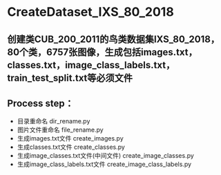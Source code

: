 # CreateDataset_IXS_80_2018
创建类CUB_200_2011的鸟类数据集IXS_80_2018，80个类，6757张图像，生成包括images.txt，classes.txt，image_class_labels.txt，train_test_split.txt等必须文件  
------
Process step：
------
* 目录重命名 dir_rename.py  
* 图片文件重命名 file_rename.py  
* 生成images.txt文件 create_images.py  
* 生成classes.txt文件 create_classes.py  
* 生成image_classes.txt文件(中间文件) create_image_classes.py  
* 生成image_class_labels.txt文件 create_image_class_labels.py
